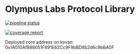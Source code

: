 # Olympus Labs Protocol Library

[![pipeline status](https://gitlab.com/aireach/olympus-protocol/badges/master/pipeline.svg)](https://gitlab.com/aireach/protocol-architecture/commits/master)

[![coverage report](https://gitlab.com/aireach/olympus-protocol/badges/develop/coverage.svg)](https://gitlab.com/aireach/olympus-protocol/commits/develop)

Deployed core address on kovan: 0x1A010AfB88051F891E62Cc9F9bBD8b2d6c9bBA0F
